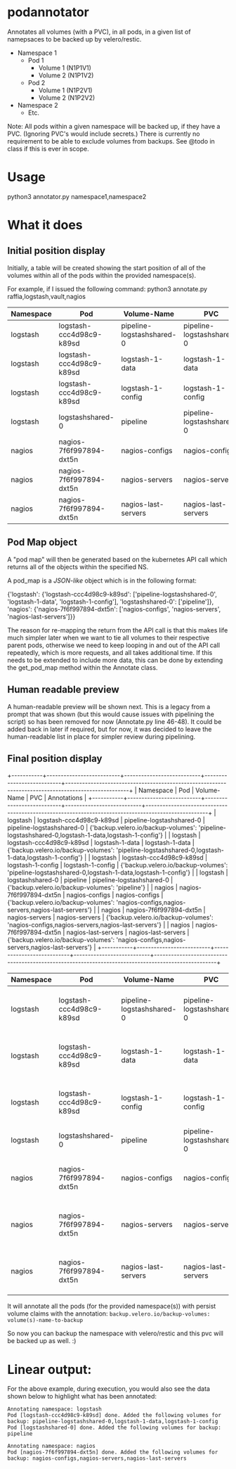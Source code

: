 # podannotator
Annotates all volumes (with a PVC), in all pods, in a given list of namepsaces to be backed up by velero/restic.

* Namespace 1
  * Pod 1
    * Volume 1 (N1P1V1)
    * Volume 2 (N1P1V2)
  * Pod 2
    * Volume 1 (N1P2V1)
    * Volume 2 (N1P2V2)
* Namespace 2
  * Etc.

Note: All pods within a given namespace will be backed up, if they have a PVC.  (Ignoring PVC's would include secrets.)  There is currently no requirement to be able to exclude volumes from backups.  See @todo in class if this is ever in scope.

# Usage  

python3 annotator.py namespace1,namespace2


# What it does


## Initial position display

Initially, a table will be created showing the start position of all of the volumes within all of the pods within the provided namespace(s).

For example, if I issued the following command: python3 annotate.py raffia,logstash,vault,nagios

| Namespace | Pod                      | Volume-Name               | PVC                       | Annotations |
|---------- | ------------------------ | ------------------------- | ------------------------- | ----------- |
|  logstash | logstash-ccc4d98c9-k89sd | pipeline-logstashshared-0 | pipeline-logstashshared-0 |     None    |
|  logstash | logstash-ccc4d98c9-k89sd |      logstash-1-data      |      logstash-1-data      |     None    |
|  logstash | logstash-ccc4d98c9-k89sd |     logstash-1-config     |     logstash-1-config     |     None    |
|  logstash |     logstashshared-0     |          pipeline         | pipeline-logstashshared-0 |     None    |
|   nagios  | nagios-7f6f997894-dxt5n  |       nagios-configs      |       nagios-configs      |     None    |
|   nagios  | nagios-7f6f997894-dxt5n  |       nagios-servers      |       nagios-servers      |     None    |
|   nagios  | nagios-7f6f997894-dxt5n  |    nagios-last-servers    |    nagios-last-servers    |     None    |

## Pod Map object

A "pod map" will then be generated based on the kubernetes API call which returns all of the objects within the specified NS.  

A pod_map is a *JSON-like* object which is in the following format:

{'logstash': {'logstash-ccc4d98c9-k89sd': ['pipeline-logstashshared-0', 'logstash-1-data', 'logstash-1-config'], 'logstashshared-0': ['pipeline']}, 'nagios': {'nagios-7f6f997894-dxt5n': ['nagios-configs', 'nagios-servers', 'nagios-last-servers']}}

The reason for re-mapping the return from the API call is that this makes life much simpler later when we want to tie all volumes to their respective parent pods, otherwise we need to keep looping in and out of the API call repeatedly, which is more requests, and all takes additional time.  If this needs to be extended to include more data, this can be done by extending the get_pod_map method within the Annotate class.


## Human readable preview

A human-readable preview will be shown next.  This is a legacy from a prompt that was shown (but this would cause issues with pipelining the script) so has been removed for now (Annotate.py line 46-48).  It could be added back in later if required, but for now, it was decided to leave the human-readable list in place for simpler review during pipelining.


## Final position display

+-----------+--------------------------+---------------------------+---------------------------+----------------------------------------------------------------------------------------------------+
| Namespace |           Pod            |        Volume-Name        |            PVC            |                                            Annotations                                             |
+-----------+--------------------------+---------------------------+---------------------------+----------------------------------------------------------------------------------------------------+
|  logstash | logstash-ccc4d98c9-k89sd | pipeline-logstashshared-0 | pipeline-logstashshared-0 | {'backup.velero.io/backup-volumes': 'pipeline-logstashshared-0,logstash-1-data,logstash-1-config'} |
|  logstash | logstash-ccc4d98c9-k89sd |      logstash-1-data      |      logstash-1-data      | {'backup.velero.io/backup-volumes': 'pipeline-logstashshared-0,logstash-1-data,logstash-1-config'} |
|  logstash | logstash-ccc4d98c9-k89sd |     logstash-1-config     |     logstash-1-config     | {'backup.velero.io/backup-volumes': 'pipeline-logstashshared-0,logstash-1-data,logstash-1-config'} |
|  logstash |     logstashshared-0     |          pipeline         | pipeline-logstashshared-0 |                          {'backup.velero.io/backup-volumes': 'pipeline'}                           |
|   nagios  | nagios-7f6f997894-dxt5n  |       nagios-configs      |       nagios-configs      |      {'backup.velero.io/backup-volumes': 'nagios-configs,nagios-servers,nagios-last-servers'}      |
|   nagios  | nagios-7f6f997894-dxt5n  |       nagios-servers      |       nagios-servers      |      {'backup.velero.io/backup-volumes': 'nagios-configs,nagios-servers,nagios-last-servers'}      |
|   nagios  | nagios-7f6f997894-dxt5n  |    nagios-last-servers    |    nagios-last-servers    |      {'backup.velero.io/backup-volumes': 'nagios-configs,nagios-servers,nagios-last-servers'}      |
+-----------+--------------------------+---------------------------+---------------------------+----------------------------------------------------------------------------------------------------+

| Namespace | Pod                      | Volume-Name               | PVC                       | Annotations |
|---------- | ------------------------ | ------------------------- | ------------------------- | ----------- |
|  logstash | logstash-ccc4d98c9-k89sd | pipeline-logstashshared-0 | pipeline-logstashshared-0 | {'backup.velero.io/backup-volumes': 'pipeline-logstashshared-0,logstash-1-data,logstash-1-config'} |
|  logstash | logstash-ccc4d98c9-k89sd |      logstash-1-data      |      logstash-1-data      | {'backup.velero.io/backup-volumes': 'pipeline-logstashshared-0,logstash-1-data,logstash-1-config'} |
|  logstash | logstash-ccc4d98c9-k89sd |     logstash-1-config     |     logstash-1-config     | {'backup.velero.io/backup-volumes': 'pipeline-logstashshared-0,logstash-1-data,logstash-1-config'} |
|  logstash |     logstashshared-0     |          pipeline         | pipeline-logstashshared-0 |                          {'backup.velero.io/backup-volumes': 'pipeline'}                           |
|   nagios  | nagios-7f6f997894-dxt5n  |       nagios-configs      |       nagios-configs      |      {'backup.velero.io/backup-volumes': 'nagios-configs,nagios-servers,nagios-last-servers'}      |
|   nagios  | nagios-7f6f997894-dxt5n  |       nagios-servers      |       nagios-servers      |      {'backup.velero.io/backup-volumes': 'nagios-configs,nagios-servers,nagios-last-servers'}      |
|   nagios  | nagios-7f6f997894-dxt5n  |    nagios-last-servers    |    nagios-last-servers    |      {'backup.velero.io/backup-volumes': 'nagios-configs,nagios-servers,nagios-last-servers'}      |
It will annotate all the pods (for the provided namespace(s)) with persist volume claims with the annotation: `backup.velero.io/backup-volumes: volume(s)-name-to-backup`

So now you can backup the namespace with velero/restic and this pvc will be backed up as well. :)


# Linear output:

For the above example, during execution, you would also see the data shown below to highlight what has been annotated:

```
Annotating namespace: logstash
Pod [logstash-ccc4d98c9-k89sd] done. Added the following volumes for backup: pipeline-logstashshared-0,logstash-1-data,logstash-1-config
Pod [logstashshared-0] done. Added the following volumes for backup: pipeline

Annotating namespace: nagios
Pod [nagios-7f6f997894-dxt5n] done. Added the following volumes for backup: nagios-configs,nagios-servers,nagios-last-servers
```
